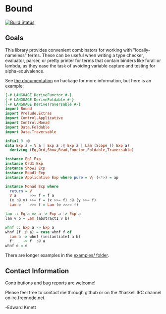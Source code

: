 Bound
=====

[![Build Status](https://secure.travis-ci.org/ekmett/bound.png?branch=master)](http://travis-ci.org/ekmett/bound)

Goals
-----

This library provides convenient combinators for working with "locally-nameless" terms. These can be useful
when writing a type checker, evaluator, parser, or pretty printer for terms that contain binders like forall
or lambda, as they ease the task of avoiding variable capture and testing for alpha-equivalence.

See [the documentation](http://hackage.haskell.org/package/bound) on hackage for more information, but here is an example:

```haskell
{-# LANGUAGE DeriveFunctor #-}
{-# LANGUAGE DeriveFoldable #-}
{-# LANGUAGE DeriveTraversable #-}
import Bound
import Prelude.Extras
import Control.Applicative
import Control.Monad
import Data.Foldable
import Data.Traversable

infixl 9 :@
data Exp a = V a | Exp a :@ Exp a | Lam (Scope () Exp a)
  deriving (Eq,Ord,Show,Read,Functor,Foldable,Traversable)

instance Eq1 Exp
instance Ord1 Exp
instance Show1 Exp
instance Read1 Exp
instance Applicative Exp where pure = V; (<*>) = ap

instance Monad Exp where
  return = V
  V a      >>= f = f a
  (x :@ y) >>= f = (x >>= f) :@ (y >>= f)
  Lam e    >>= f = Lam (e >>>= f)

lam :: Eq a => a -> Exp a -> Exp a
lam v b = Lam (abstract1 v b)

whnf :: Exp a -> Exp a
whnf (f :@ a) = case whnf f of
  Lam b -> whnf (instantiate1 a b)
  f'    -> f' :@ a
whnf e = e
```

   There are longer examples in the [examples/ folder](https://github.com/ekmett/bound/tree/master/examples).

Contact Information
-------------------

Contributions and bug reports are welcome!

Please feel free to contact me through github or on the #haskell IRC channel on irc.freenode.net.

-Edward Kmett

